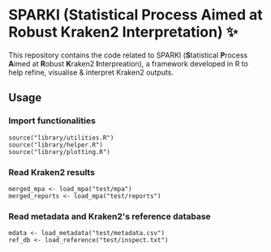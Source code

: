# SPARKI (Statistical Process Aimed at Robust Kraken2 Interpretation) :sparkles:

This repository contains the code related to SPARKI (**S**tatistical **P**rocess **A**imed at **R**obust **K**raken2 **I**nterpreation), a framework developed in R to help refine, visualise & interpret Kraken2 outputs.

## Usage

### Import functionalities
```
source("library/utilities.R")
source("library/helper.R")
source("library/plotting.R")
```

### Read Kraken2 results
```
merged_mpa <- load_mpa("test/mpa")
merged_reports <- load_mpa("test/reports")
```

### Read metadata and Kraken2's reference database
```
mdata <- load_metadata("test/metadata.csv")
ref_db <- load_reference("test/inspect.txt")
```
